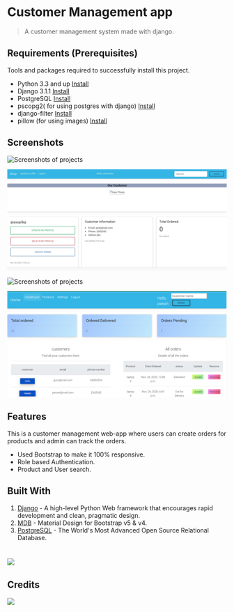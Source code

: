 # Customer Management app
> A customer management system made with django.






## Requirements  (Prerequisites)
Tools and packages required to successfully install this project.
* Python 3.3 and up [Install]()
* Django 3.1.1 [Install]()
* PostgreSQL [Install]()
* pscopg2( for using postgres with django)  [Install]()
* django-filter [Install]()
* pillow (for using images) [Install]()


 
## Screenshots


![Screenshots of projects](https://github.com/pawankm21/customer-management-system/blob/bb93f22b1451aef66e020f854f48da47ce330fd2/New%20folder/Annotation%202020-11-26%20182342.jpg)

![Screenshots of the project](https://github.com/pawankm21/customer-management-system/blob/bb93f22b1451aef66e020f854f48da47ce330fd2/New%20folder/Annotation%202020-11-26%20183935.jpg)

![Screenshots of projects](https://github.com/pawankm21/customer-management-system/blob/bb93f22b1451aef66e020f854f48da47ce330fd2/New%20folder/Annotation%202020-11-26%20184221.jpg)

![Screenshots of projects](https://github.com/pawankm21/customer-management-system/blob/bb93f22b1451aef66e020f854f48da47ce330fd2/New%20folder/image.png)

## Features
This is a customer management web-app where users can create orders for products and admin can track the orders.
* Used Bootstrap to make it 100% responsive.
* Role based Authentication.
* Product and User search.



## Built With

1. [Django](https://www.djangoproject.com/) - A high-level Python Web framework that encourages rapid development and clean, pragmatic design.
2. [MDB](https://mdbootstrap.com/)  - Material Design
for Bootstrap v5 & v4.
3. [PostgreSQL](https://www.postgresql.org/) - The World's Most Advanced Open Source Relational Database.


#
[![](https://img.shields.io/static/v1?label=&message=pawan_kumar_mishra&color=blue&logo=LinkedIn)](https://www.linkedin.com/in/pawan-kumar-mishra/)
##
## 
## Credits
[![](https://img.shields.io/badge/Thanks%20to-Dennis%20Ivanov-red)](https://www.youtube.com/channel/UCTZRcDjjkVajGL6wd76UnGg)


